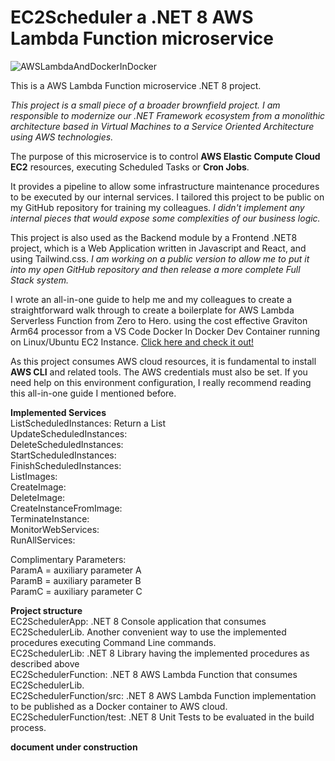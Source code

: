 # EC2Scheduler a .NET 8 AWS Lambda Function microservice
![AWSLambdaAndDockerInDocker](https://github.com/user-attachments/assets/28ce3e1a-c849-49fc-80a2-3edb970e34f3)

This is a AWS Lambda Function microservice .NET 8 project.

*This project is a small piece of a broader brownfield project. I am responsible to modernize our .NET Framework ecosystem from a monolithic architecture based in Virtual Machines to a Service Oriented Architecture using AWS technologies.*

The purpose of this microservice is to control **AWS Elastic Compute Cloud EC2** resources, executing Scheduled Tasks or **Cron Jobs**.

It provides a pipeline to allow some infrastructure maintenance procedures to be executed by our internal services.
I tailored this project to be public on my GitHub repository for training my colleagues. *I didn't implement any internal pieces that would expose some complexities of our business logic.*

This project is also used as the Backend module by a Frontend .NET8 project, which is a Web Application written in Javascript and React, and using Tailwind.css. *I am working on a public version to allow me to put it into my open GitHub repository and then release a more complete Full Stack system.*

I wrote an all-in-one guide to help me and my colleagues to create a straightforward walk through to create a boilerplate for AWS Lambda Serverless Function from Zero to Hero. using the cost effective Graviton Arm64 processor from a VS Code Docker In Docker Dev Container running on Linux/Ubuntu EC2 Instance. [Click here and check it out!](https://www.linkedin.com/pulse/publish-net-8-microservice-aws-lambda-function-using-cost-santos-vsiqe)

As this project consumes AWS cloud resources, it is fundamental to install **AWS CLI** and related tools. The AWS credentials must also be set. If you need help on this environment configuration, I really recommend reading this all-in-one guide I mentioned before.

__Implemented Services__<br/>
ListScheduledInstances: Return a List <br/>
UpdateScheduledInstances:<br/>
DeleteScheduledInstances:<br/>
StartScheduledInstances:<br/>
FinishScheduledInstances:<br/>
ListImages:<br/>
CreateImage:<br/>
DeleteImage:<br/>
CreateInstanceFromImage:<br/>
TerminateInstance:<br/>
MonitorWebServices:<br/>
RunAllServices:<br/>

Complimentary Parameters:<br/>
ParamA = auxiliary parameter A<br/>
ParamB = auxiliary parameter B<br/>
ParamC = auxiliary parameter C<br/>

__Project structure__<br/>
EC2SchedulerApp: .NET 8 Console application that consumes EC2SchedulerLib. Another convenient way to use the implemented procedures executing Command Line commands.<br/>
EC2SchedulerLib: .NET 8 Library having the implemented procedures as described above<br/>
EC2SchedulerFunction: .NET 8 AWS Lambda Function that consumes EC2SchedulerLib.<br/>
EC2SchedulerFunction/src: .NET 8 AWS Lambda Function implementation to be published as a Docker container to AWS cloud.<br/>
EC2SchedulerFunction/test: .NET 8 Unit Tests to be evaluated in the build process.<br/>

**__document under construction__**

